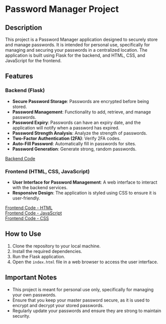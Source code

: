 # Password Manager Project

## Description
This project is a Password Manager application designed to securely store and manage passwords. It is intended for personal use, specifically for managing and securing your passwords in a centralized location. The application is built using Flask for the backend, and HTML, CSS, and JavaScript for the frontend.

## Features

### Backend (Flask)
- **Secure Password Storage**: Passwords are encrypted before being stored.
- **Password Management**: Functionality to add, retrieve, and manage passwords.
- **Password Expiry**: Passwords can have an expiry date, and the application will notify when a password has expired.
- **Password Strength Analysis**: Analyze the strength of passwords.
- **Two-Factor Authentication (2FA)**: Verify 2FA codes.
- **Auto-Fill Password**: Automatically fill in passwords for sites.
- **Password Generation**: Generate strong, random passwords.

[Backend Code](https://github.com/Shazcodes/Password-Manager/blob/main/password_manager.py)

### Frontend (HTML, CSS, JavaScript)
- **User Interface for Password Management**: A web interface to interact with the backend services.
- **Responsive Design**: The application is styled using CSS to ensure it is user-friendly.

[Frontend Code - HTML](https://github.com/Shazcodes/Password-Manager/blob/main/index.html)  
[Frontend Code - JavaScript](https://github.com/Shazcodes/Password-Manager/blob/main/scripts.js)  
[Frontend Code - CSS](https://github.com/Shazcodes/Password-Manager/blob/main/styles.css)

## How to Use
1. Clone the repository to your local machine.
2. Install the required dependencies.
3. Run the Flask application.
4. Open the `index.html` file in a web browser to access the user interface.

## Important Notes
- This project is meant for personal use only, specifically for managing your own passwords.
- Ensure that you keep your master password secure, as it is used to encrypt and decrypt your stored passwords.
- Regularly update your passwords and ensure they are strong to maintain security.
